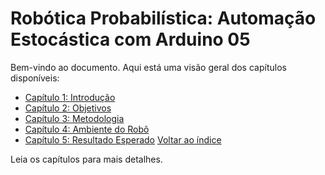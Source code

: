# Robótica Probabilística: Automação Estocástica com Arduino 05

Bem-vindo ao documento. Aqui está uma visão geral dos capítulos disponíveis:

- [Capítulo 1: Introdução](Introducao.md)
- [Capítulo 2: Objetivos](Objetivos.md)
- [Capítulo 3: Metodologia](Metodologia.md)
- [Capítulo 4: Ambiente do Robô](Ambiente.md)
- [Capítulo 5: Resultado Esperado](Resultado.md)
  [Voltar ao índice](index.md)

Leia os capítulos para mais detalhes.

<script type="text/javascript" async
        src="https://cdn.jsdelivr.net/npm/mathjax@3.2.0/es5/tex-mml-chtml.js">
</script>

